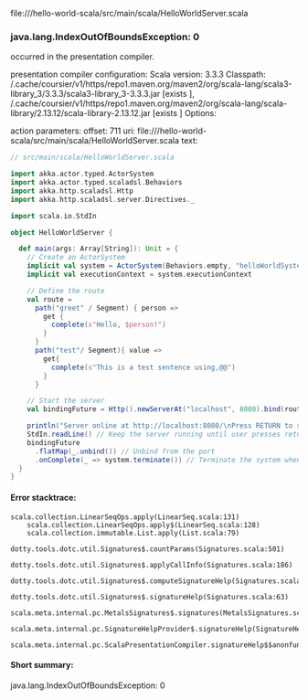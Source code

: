file://<WORKSPACE>/hello-world-scala/src/main/scala/HelloWorldServer.scala
### java.lang.IndexOutOfBoundsException: 0

occurred in the presentation compiler.

presentation compiler configuration:
Scala version: 3.3.3
Classpath:
<HOME>/.cache/coursier/v1/https/repo1.maven.org/maven2/org/scala-lang/scala3-library_3/3.3.3/scala3-library_3-3.3.3.jar [exists ], <HOME>/.cache/coursier/v1/https/repo1.maven.org/maven2/org/scala-lang/scala-library/2.13.12/scala-library-2.13.12.jar [exists ]
Options:



action parameters:
offset: 711
uri: file://<WORKSPACE>/hello-world-scala/src/main/scala/HelloWorldServer.scala
text:
```scala
// src/main/scala/HelloWorldServer.scala

import akka.actor.typed.ActorSystem
import akka.actor.typed.scaladsl.Behaviors
import akka.http.scaladsl.Http
import akka.http.scaladsl.server.Directives._

import scala.io.StdIn

object HelloWorldServer {

  def main(args: Array[String]): Unit = {
    // Create an ActorSystem
    implicit val system = ActorSystem(Behaviors.empty, "helloWorldSystem")
    implicit val executionContext = system.executionContext

    // Define the route
    val route =
      path("greet" / Segment) { person =>
        get {
          complete(s"Hello, $person!")
        }
      }
      path("test"/ Segment){ value =>
        get{
          complete(s"This is a test sentence using,@@")
        }
      }

    // Start the server
    val bindingFuture = Http().newServerAt("localhost", 8080).bind(route)

    println("Server online at http://localhost:8080/\nPress RETURN to stop...")
    StdIn.readLine() // Keep the server running until user presses return
    bindingFuture
      .flatMap(_.unbind()) // Unbind from the port
      .onComplete(_ => system.terminate()) // Terminate the system when done
  }
}

```



#### Error stacktrace:

```
scala.collection.LinearSeqOps.apply(LinearSeq.scala:131)
	scala.collection.LinearSeqOps.apply$(LinearSeq.scala:128)
	scala.collection.immutable.List.apply(List.scala:79)
	dotty.tools.dotc.util.Signatures$.countParams(Signatures.scala:501)
	dotty.tools.dotc.util.Signatures$.applyCallInfo(Signatures.scala:186)
	dotty.tools.dotc.util.Signatures$.computeSignatureHelp(Signatures.scala:94)
	dotty.tools.dotc.util.Signatures$.signatureHelp(Signatures.scala:63)
	scala.meta.internal.pc.MetalsSignatures$.signatures(MetalsSignatures.scala:17)
	scala.meta.internal.pc.SignatureHelpProvider$.signatureHelp(SignatureHelpProvider.scala:51)
	scala.meta.internal.pc.ScalaPresentationCompiler.signatureHelp$$anonfun$1(ScalaPresentationCompiler.scala:435)
```
#### Short summary: 

java.lang.IndexOutOfBoundsException: 0